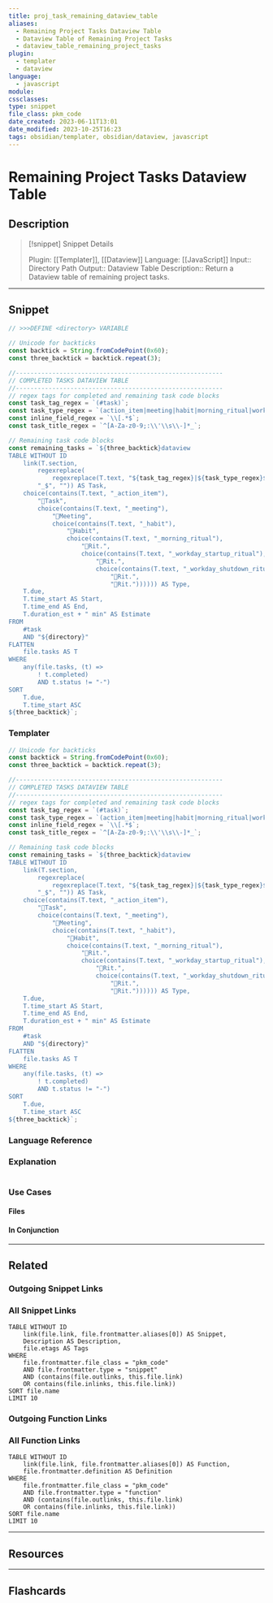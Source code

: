 ```yaml
---
title: proj_task_remaining_dataview_table
aliases:
  - Remaining Project Tasks Dataview Table
  - Dataview Table of Remaining Project Tasks
  - dataview_table_remaining_project_tasks
plugin:
  - templater
  - dataview
language:
  - javascript
module:
cssclasses:
type: snippet
file_class: pkm_code
date_created: 2023-06-11T13:01
date_modified: 2023-10-25T16:23
tags: obsidian/templater, obsidian/dataview, javascript
---
```

# Remaining Project Tasks Dataview Table

## Description

> [!snippet] Snippet Details
>
> Plugin: [[Templater]], [[Dataview]]
> Language: [[JavaScript]]
> Input:: Directory Path
> Output:: Dataview Table
> Description:: Return a Dataview table of remaining project tasks.

---

## Snippet

<!-- Add the full code including explanatory comments  -->

```javascript
// >>>DEFINE <directory> VARIABLE

// Unicode for backticks
const backtick = String.fromCodePoint(0x60);
const three_backtick = backtick.repeat(3);

//---------------------------------------------------------
// COMPLETED TASKS DATAVIEW TABLE
//---------------------------------------------------------
// regex tags for completed and remaining task code blocks
const task_tag_regex = `(#task)`;
const task_type_regex = `(action_item|meeting|habit|morning_ritual|workday_startup_ritual|workday_shutdown_ritual|evening_ritual)\\s*`;
const inline_field_regex = `\\[.*$`;
const task_title_regex = `^[A-Za-z0-9;:\\'\\s\\-]*_`;

// Remaining task code blocks
const remaining_tasks = `${three_backtick}dataview
TABLE WITHOUT ID
	link(T.section,
		regexreplace(
			regexreplace(T.text, "${task_tag_regex}|${task_type_regex}${inline_field_regex}", ""),
		"_$", "")) AS Task,
	choice(contains(T.text, "_action_item"),
		"🔨Task",
		choice(contains(T.text, "_meeting"),
			"🤝Meeting",
			choice(contains(T.text, "_habit"),
				"🤖Habit",
				choice(contains(T.text, "_morning_ritual"),
					"🍵Rit.",
					choice(contains(T.text, "_workday_startup_ritual"),
						"🌇Rit.",
						choice(contains(T.text, "_workday_shutdown_ritual"),
							"🌆Rit.",
							"🛌Rit.")))))) AS Type,
	T.due,
	T.time_start AS Start,
	T.time_end AS End,
	T.duration_est + " min" AS Estimate
FROM
	#task
	AND "${directory}"
FLATTEN
	file.tasks AS T
WHERE
	any(file.tasks, (t) =>
		! t.completed)
		AND t.status != "-")
SORT
	T.due,
	T.time_start ASC
${three_backtick}`;
```

### Templater

<!-- Add the full code excluding explanatory comments  -->

```javascript
// Unicode for backticks
const backtick = String.fromCodePoint(0x60);
const three_backtick = backtick.repeat(3);

//---------------------------------------------------------
// COMPLETED TASKS DATAVIEW TABLE
//---------------------------------------------------------
// regex tags for completed and remaining task code blocks
const task_tag_regex = `(#task)`;
const task_type_regex = `(action_item|meeting|habit|morning_ritual|workday_startup_ritual|workday_shutdown_ritual|evening_ritual)\\s*`;
const inline_field_regex = `\\[.*$`;
const task_title_regex = `^[A-Za-z0-9;:\\'\\s\\-]*_`;

// Remaining task code blocks
const remaining_tasks = `${three_backtick}dataview
TABLE WITHOUT ID
	link(T.section,
		regexreplace(
			regexreplace(T.text, "${task_tag_regex}|${task_type_regex}${inline_field_regex}", ""),
		"_$", "")) AS Task,
	choice(contains(T.text, "_action_item"),
		"🔨Task",
		choice(contains(T.text, "_meeting"),
			"🤝Meeting",
			choice(contains(T.text, "_habit"),
				"🤖Habit",
				choice(contains(T.text, "_morning_ritual"),
					"🍵Rit.",
					choice(contains(T.text, "_workday_startup_ritual"),
						"🌇Rit.",
						choice(contains(T.text, "_workday_shutdown_ritual"),
							"🌆Rit.",
							"🛌Rit.")))))) AS Type,
	T.due,
	T.time_start AS Start,
	T.time_end AS End,
	T.duration_est + " min" AS Estimate
FROM
	#task
	AND "${directory}"
FLATTEN
	file.tasks AS T
WHERE
	any(file.tasks, (t) =>
		! t.completed)
		AND t.status != "-")
SORT
	T.due,
	T.time_start ASC
${three_backtick}`;
```

### Language Reference

<!-- Recreate the code with links to files  -->

### Explanation

```javascript

```

### Use Cases

#### Files

<!-- Files containing the snippet  -->

#### In Conjunction

<!-- Snippets used together with this snippet  -->

---

## Related

### Outgoing Snippet Links

<!-- Link related snippet here -->

### All Snippet Links

<!-- Query limit 10  -->

```dataview
TABLE WITHOUT ID
	link(file.link, file.frontmatter.aliases[0]) AS Snippet,
	Description AS Description,
	file.etags AS Tags
WHERE
	file.frontmatter.file_class = "pkm_code"
	AND file.frontmatter.type = "snippet"
	AND (contains(file.outlinks, this.file.link)
	OR contains(file.inlinks, this.file.link))
SORT file.name
LIMIT 10
```

### Outgoing Function Links

<!-- Link related functions here -->

### All Function Links

<!-- Query limit 10  -->

```dataview
TABLE WITHOUT ID
	link(file.link, file.frontmatter.aliases[0]) AS Function,
	file.frontmatter.definition AS Definition
WHERE
	file.frontmatter.file_class = "pkm_code"
	AND file.frontmatter.type = "function"
	AND (contains(file.outlinks, this.file.link)
	OR contains(file.inlinks, this.file.link))
SORT file.name
LIMIT 10
```

---

## Resources

---

## Flashcards
